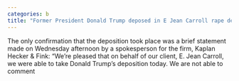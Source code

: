 ```yaml
---
categories: b
title: "Former President Donald Trump deposed in E Jean Carroll rape defamation suit"
---
```

The only confirmation that the deposition took place was a brief statement made on Wednesday afternoon by a spokesperson for the firm, Kaplan Hecker & Fink: “We’re pleased that on behalf of our client, E. Jean Carroll, we were able to take Donald Trump’s deposition today. We are not able to comment 